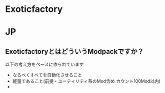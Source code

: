 # Exoticfactory

# JP
## ExoticfactoryとはどういうModpackですか？
以下の考え方をベースに作られています
- なるべくすべてを自動化させること
- 軽量であること(前提・ユーティリティ系のMod含め カウント100Mod以内)
- 
